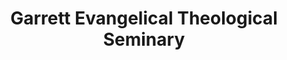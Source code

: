 ---
layout: repo
title: "Garrett Evangelical Theological Seminary"
id: 15868
permalink: repos/15868/
---